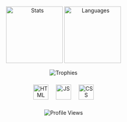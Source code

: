 <h3 align="center"></h3>

###

<div align="center">
  <img src="https://github-readme-stats.vercel.app/api?username=ndirmn2&hide_title=false&hide_rank=false&show_icons=true&include_all_commits=true&count_private=true&disable_animations=false&theme=default&locale=en&hide_border=false&order=1" height="150" alt="Stats" />
  <img src="https://github-readme-stats.vercel.app/api/top-langs?username=ndirmn2&locale=en&hide_title=false&layout=compact&card_width=320&langs_count=5&theme=default&hide_border=false&order=2" height="150" alt="Languages"  />
  <p align="center"> <img src="https://github-profile-trophy.vercel.app/?username=ndirmn2" alt="Trophies" /> </p>
</div>

###

<p align="center"></p>

###

<div align="center">
  <img src="https://cdn.jsdelivr.net/gh/devicons/devicon/icons/html5/html5-original.svg" height="40" alt="HTML"  />
  <img width="12" />
  <img src="https://cdn.jsdelivr.net/gh/devicons/devicon/icons/javascript/javascript-original.svg" height="40" alt="JS"  />
  <img width="12" />
  <img src="https://cdn.jsdelivr.net/gh/devicons/devicon/icons/css3/css3-original.svg" height="40" alt="CSS"  />
</div>

###

<p align="center"> <img src="https://komarev.com/ghpvc/?username=evantesecond&?color=82d2f0&labelColor=0d3b72&style=for-the-badge" alt="Profile Views" /> </p>

###

